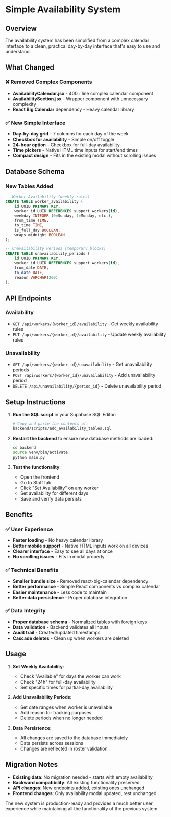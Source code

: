 # Simple Availability System

## Overview
The availability system has been simplified from a complex calendar interface to a clean, practical day-by-day interface that's easy to use and understand.

## What Changed

### ❌ Removed Complex Components
- **AvailabilityCalendar.jsx** - 400+ line complex calendar component
- **AvailabilitySection.jsx** - Wrapper component with unnecessary complexity
- **React Big Calendar** dependency - Heavy calendar library

### ✅ New Simple Interface
- **Day-by-day grid** - 7 columns for each day of the week
- **Checkbox for availability** - Simple on/off toggle
- **24-hour option** - Checkbox for full-day availability
- **Time pickers** - Native HTML time inputs for start/end times
- **Compact design** - Fits in the existing modal without scrolling issues

## Database Schema

### New Tables Added
```sql
-- Worker Availability (weekly rules)
CREATE TABLE worker_availability (
    id UUID PRIMARY KEY,
    worker_id UUID REFERENCES support_workers(id),
    weekday INTEGER (0=Sunday, 1=Monday, etc.),
    from_time TIME,
    to_time TIME,
    is_full_day BOOLEAN,
    wraps_midnight BOOLEAN
);

-- Unavailability Periods (temporary blocks)
CREATE TABLE unavailability_periods (
    id UUID PRIMARY KEY,
    worker_id UUID REFERENCES support_workers(id),
    from_date DATE,
    to_date DATE,
    reason VARCHAR(200)
);
```

## API Endpoints

### Availability
- `GET /api/workers/{worker_id}/availability` - Get weekly availability rules
- `PUT /api/workers/{worker_id}/availability` - Update weekly availability rules

### Unavailability
- `GET /api/workers/{worker_id}/unavailability` - Get unavailability periods
- `POST /api/workers/{worker_id}/unavailability` - Add unavailability period
- `DELETE /api/unavailability/{period_id}` - Delete unavailability period

## Setup Instructions

1. **Run the SQL script** in your Supabase SQL Editor:
   ```bash
   # Copy and paste the contents of:
   backend/scripts/add_availability_tables.sql
   ```

2. **Restart the backend** to ensure new database methods are loaded:
   ```bash
   cd backend
   source venv/bin/activate
   python main.py
   ```

3. **Test the functionality**:
   - Open the frontend
   - Go to Staff tab
   - Click "Set Availability" on any worker
   - Set availability for different days
   - Save and verify data persists

## Benefits

### ✅ User Experience
- **Faster loading** - No heavy calendar library
- **Better mobile support** - Native HTML inputs work on all devices
- **Clearer interface** - Easy to see all days at once
- **No scrolling issues** - Fits in modal properly

### ✅ Technical Benefits
- **Smaller bundle size** - Removed react-big-calendar dependency
- **Better performance** - Simple React components vs complex calendar
- **Easier maintenance** - Less code to maintain
- **Better data persistence** - Proper database integration

### ✅ Data Integrity
- **Proper database schema** - Normalized tables with foreign keys
- **Data validation** - Backend validates all inputs
- **Audit trail** - Created/updated timestamps
- **Cascade deletes** - Clean up when workers are deleted

## Usage

1. **Set Weekly Availability**:
   - Check "Available" for days the worker can work
   - Check "24h" for full-day availability
   - Set specific times for partial-day availability

2. **Add Unavailability Periods**:
   - Set date ranges when worker is unavailable
   - Add reason for tracking purposes
   - Delete periods when no longer needed

3. **Data Persistence**:
   - All changes are saved to the database immediately
   - Data persists across sessions
   - Changes are reflected in roster validation

## Migration Notes

- **Existing data**: No migration needed - starts with empty availability
- **Backward compatibility**: All existing functionality preserved
- **API changes**: New endpoints added, existing ones unchanged
- **Frontend changes**: Only availability modal updated, rest unchanged

The new system is production-ready and provides a much better user experience while maintaining all the functionality of the previous system.
